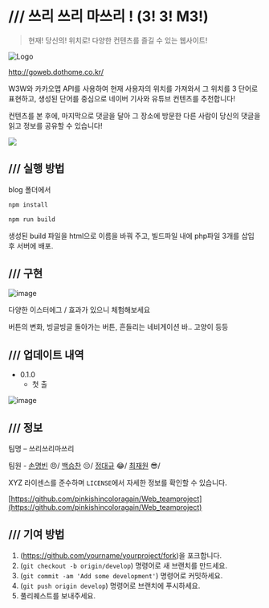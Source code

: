 # /// 쓰리 쓰리 마쓰리 ! (3!&nbsp;3!&nbsp;M3!)
> 현재! 당신의! 위치로! 다양한 컨텐츠를 즐길 수 있는 웹사이트!

![Logo](https://user-images.githubusercontent.com/39547381/121808576-0f5e5a80-cc94-11eb-85a4-bd85a9bcc44f.png)

http://goweb.dothome.co.kr/

W3W와 카카오맵 API를 사용하여 현재 사용자의 위치를 가져와서 그 위치를 3 단어로 표현하고, 생성된 단어를 중심으로 네이버 기사와 유튜브 컨텐츠를 추천합니다!

컨텐츠를 본 후에, 마지막으로 댓글을 달아 그 장소에 방문한 다른 사람이 당신의 댓글을 읽고 정보를 공유할 수 있습니다!


![](/blog/src/1.png)

## /// 실행 방법

blog 폴더에서
```sh
npm install

npm run build
```

생성된 build 파일을 html으로 이름을 바꿔 주고, 빌드파일 내에 php파일 3개를 삽입 후 서버에 배포.



## /// 구현

![image](https://user-images.githubusercontent.com/39547381/121809004-040c2e80-cc96-11eb-8381-3ca11261fdaf.png)

다양한 이스터에그 / 효과가 있으니 체험해보세요

버튼의 변화, 빙글빙글 돌아가는 버튼, 흔들리는 네비게이션 바.. 고양이 등등


## /// 업데이트 내역

* 0.1.0
    * 첫 출


![image](https://user-images.githubusercontent.com/39547381/121809020-1b4b1c00-cc96-11eb-945d-590434df6dc4.png)


## /// 정보

팀명 – 쓰리쓰리마쓰리

팀원 -
[손명빈](https://github.com/pinkishincoloragain) :angry:/
[백승찬](https://github.com/Backseungchan) :pensive:/
[정대규](https://github.com/DDAGUE) :joy:/
[최재원](https://github.com/choi-jaewon) :sunglasses:/

XYZ 라이센스를 준수하며 ``LICENSE``에서 자세한 정보를 확인할 수 있습니다.

[https://github.com/pinkishincoloragain/Web_teamproject](https://github.com/pinkishincoloragain/Web_teamproject)

## /// 기여 방법

1. (<https://github.com/yourname/yourproject/fork>)을 포크합니다.
2. (`git checkout -b origin/develop`) 명령어로 새 브랜치를 만드세요.
3. (`git commit -am 'Add some development'`) 명령어로 커밋하세요.
4. (`git push origin develop`) 명령어로 브랜치에 푸시하세요. 
5. 풀리퀘스트를 보내주세요.
